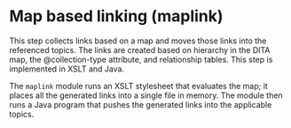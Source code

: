 # Map based linking \(maplink\)

This step collects links based on a map and moves those links into the referenced topics. The links are created based on hierarchy in the DITA map, the @collection-type attribute, and relationship tables. This step is implemented in XSLT and Java.

The `maplink` module runs an XSLT stylesheet that evaluates the map; it places all the generated links into a single file in memory. The module then runs a Java program that pushes the generated links into the applicable topics.

